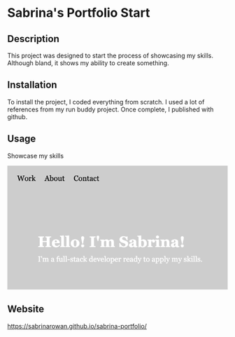 # Sabrina's Portfolio Start

## Description
This project was designed to start the process of showcasing my skills. Although bland, it shows my ability to create something. 

## Installation
To install the project, I coded everything from scratch. I used a lot of references from my run buddy project. Once complete, I published with github. 

## Usage
Showcase my skills

![alt text](assets/images/portfolio-screenshot.jpg)

## Website
https://sabrinarowan.github.io/sabrina-portfolio/